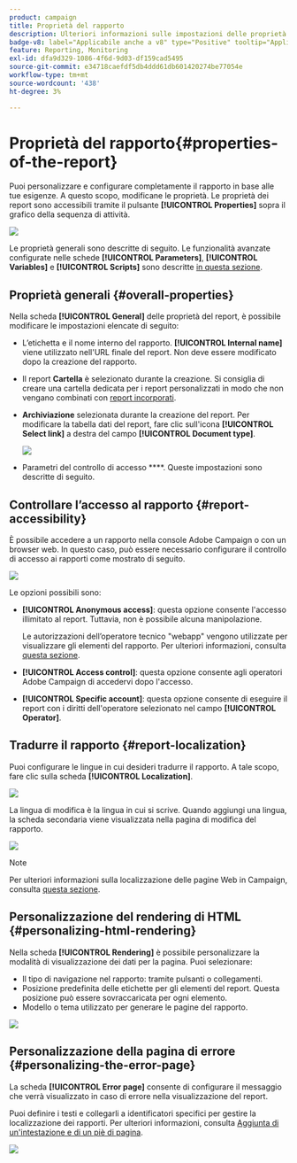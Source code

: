 ```yaml
---
product: campaign
title: Proprietà del rapporto
description: Ulteriori informazioni sulle impostazioni delle proprietà del report
badge-v8: label="Applicabile anche a v8" type="Positive" tooltip="Applicabile anche a Campaign v8"
feature: Reporting, Monitoring
exl-id: dfa9d329-1086-4f6d-9d03-df159cad5495
source-git-commit: e34718caefdf5db4ddd61db601420274be77054e
workflow-type: tm+mt
source-wordcount: '438'
ht-degree: 3%

---
```


# Proprietà del rapporto{#properties-of-the-report}



Puoi personalizzare e configurare completamente il rapporto in base alle tue esigenze. A questo scopo, modificane le proprietà. Le proprietà dei report sono accessibili tramite il pulsante **[!UICONTROL Properties]** sopra il grafico della sequenza di attività.

![](assets/s_ncs_advuser_report_properties_01.png)

Le proprietà generali sono descritte di seguito. Le funzionalità avanzate configurate nelle schede **[!UICONTROL Parameters]**, **[!UICONTROL Variables]** e **[!UICONTROL Scripts]** sono descritte [in questa sezione](../../reporting/using/advanced-functionalities.md).

## Proprietà generali {#overall-properties}

Nella scheda **[!UICONTROL General]** delle proprietà del report, è possibile modificare le impostazioni elencate di seguito:

* L’etichetta e il nome interno del rapporto. **[!UICONTROL Internal name]** viene utilizzato nell&#39;URL finale del report. Non deve essere modificato dopo la creazione del rapporto.

* Il report **Cartella** è selezionato durante la creazione. Si consiglia di creare una cartella dedicata per i report personalizzati in modo che non vengano combinati con [report incorporati](../../reporting/using/about-campaign-built-in-reports.md).

* **Archiviazione** selezionata durante la creazione del report. Per modificare la tabella dati del report, fare clic sull&#39;icona **[!UICONTROL Select link]** a destra del campo **[!UICONTROL Document type]**.

  ![](assets/s_ncs_advuser_report_properties_02.png)

* Parametri del controllo di accesso ****. Queste impostazioni sono descritte di seguito.

## Controllare l’accesso al rapporto {#report-accessibility}

È possibile accedere a un rapporto nella console Adobe Campaign o con un browser web. In questo caso, può essere necessario configurare il controllo di accesso ai rapporti come mostrato di seguito.

![](assets/s_ncs_advuser_report_properties_02b.png)

Le opzioni possibili sono:

* **[!UICONTROL Anonymous access]**: questa opzione consente l&#39;accesso illimitato al report. Tuttavia, non è possibile alcuna manipolazione.

  Le autorizzazioni dell’operatore tecnico &quot;webapp&quot; vengono utilizzate per visualizzare gli elementi del rapporto. Per ulteriori informazioni, consulta [questa sezione](../../platform/using/access-management-operators.md).

* **[!UICONTROL Access control]**: questa opzione consente agli operatori Adobe Campaign di accedervi dopo l&#39;accesso.
* **[!UICONTROL Specific account]**: questa opzione consente di eseguire il report con i diritti dell&#39;operatore selezionato nel campo **[!UICONTROL Operator]**.

## Tradurre il rapporto {#report-localization}

Puoi configurare le lingue in cui desideri tradurre il rapporto. A tale scopo, fare clic sulla scheda **[!UICONTROL Localization]**.

![](assets/s_ncs_advuser_report_properties_06.png)

La lingua di modifica è la lingua in cui si scrive. Quando aggiungi una lingua, la scheda secondaria viene visualizzata nella pagina di modifica del rapporto.

![](assets/s_ncs_advuser_report_properties_05a.png)

>[!NOTE]
>
>Per ulteriori informazioni sulla localizzazione delle pagine Web in Campaign, consulta [questa sezione](../../web/using/translating-a-web-form.md).

## Personalizzazione del rendering di HTML {#personalizing-html-rendering}

Nella scheda **[!UICONTROL Rendering]** è possibile personalizzare la modalità di visualizzazione dei dati per la pagina. Puoi selezionare:

* Il tipo di navigazione nel rapporto: tramite pulsanti o collegamenti.
* Posizione predefinita delle etichette per gli elementi del report. Questa posizione può essere sovraccaricata per ogni elemento.
* Modello o tema utilizzato per generare le pagine del rapporto.

![](assets/s_ncs_advuser_report_properties_08.png)

## Personalizzazione della pagina di errore {#personalizing-the-error-page}

La scheda **[!UICONTROL Error page]** consente di configurare il messaggio che verrà visualizzato in caso di errore nella visualizzazione del report.

Puoi definire i testi e collegarli a identificatori specifici per gestire la localizzazione dei rapporti. Per ulteriori informazioni, consulta [Aggiunta di un&#39;intestazione e di un piè di pagina](../../reporting/using/element-layout.md#adding-a-header-and-a-footer).

![](assets/s_ncs_advuser_report_properties_11.png)

